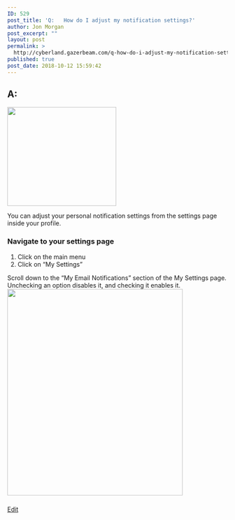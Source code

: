 ```yaml
---
ID: 529
post_title: 'Q:   How do I adjust my notification settings?'
author: Jon Morgan
post_excerpt: ""
layout: post
permalink: >
  http://cyberland.gazerbeam.com/q-how-do-i-adjust-my-notification-settings
published: true
post_date: 2018-10-12 15:59:42
---
```

<h2>A:</h2>
<img title="" src="http://cyberland.gazerbeam.com/wp-content/uploads/2018/10/null.png" alt="" width="249" height="226" />

You can adjust your personal notification settings from the settings page inside your profile.
<h3>Navigate to your settings page</h3>
<ol>
 	<li>Click on the main menu</li>
 	<li>Click on “My Settings”</li>
</ol>
Scroll down to the “My Email Notifications” section of the My Settings page. Unchecking an option disables it, and checking it enables it.

<img title="" src="http://cyberland.gazerbeam.com/wp-content/uploads/2018/10/null-1.png" alt="" width="401" height="472" />

###

<a href="https://docs.google.com/document/d/1Jr42lD-8MmaqP71saF9bh58JuQ3bdUnjdqvFGiqRAfg/edit?usp=sharing">Edit</a>